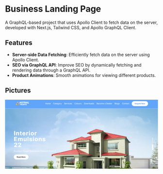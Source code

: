# Business Landing Page

A GraphQL-based project that uses Apollo Client to fetch data on the server, developed with Next.js, Tailwind CSS, and Apollo GraphQL Client.

## Features

- **Server-side Data Fetching**: Efficiently fetch data on the server using Apollo Client.
- **SEO via GraphQL API**: Improve SEO by dynamically fetching and rendering data through a GraphQL API.
- **Product Animations**: Smooth animations for viewing different products.

## Pictures

![alt text](https://github.com/Subhash75/Astral-Paints-GraphQL/blob/master/public/images/projectss2.PNG?raw=true)
